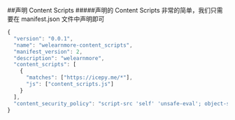 ##声明 Content Scripts
#####声明的 Content Scripts 非常的简单，我们只需要在 manifest.json 文件中声明即可
```javascript
{
  "version": "0.0.1",
  "name": "welearnmore-content_scripts",
  "manifest_version": 2,
  "description": "welearnmore",
  "content_scripts": [
    {
      "matches": ["https://icepy.me/*"],
      "js": ["content_scripts.js"]
    }
  ],
  "content_security_policy": "script-src 'self' 'unsafe-eval'; object-src 'self';"
}
```
